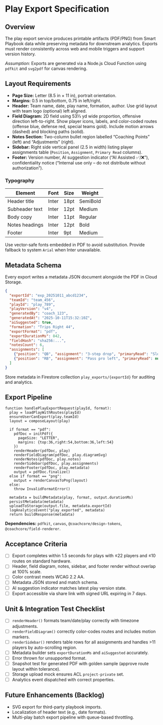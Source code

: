 # Play Export Specification

## Overview
The play export service produces printable artifacts (PDF/PNG) from Smart Playbook data while preserving metadata for downstream analytics. Exports must render consistently across web and mobile triggers and support version history.

_Assumption:_ Exports are generated via a Node.js Cloud Function using `pdfkit` and `svg2pdf` for canvas rendering.

## Layout Requirements
- **Page Size:** Letter (8.5 in × 11 in), portrait orientation.
- **Margins:** 0.5 in top/bottom, 0.75 in left/right.
- **Header:** Team name, date, play name, formation, author. Use grid layout with team logo (optional) left aligned.
- **Field Diagram:** 2D field using 53⅓ yd wide proportion, offensive direction left-to-right. Show player icons, labels, and color-coded routes (offense blue, defense red, special teams gold). Include motion arrows (dashed) and blocking paths (solid).
- **Notes Section:** Two-column bullet region labelled “Coaching Points” (left) and “Adjustments” (right).
- **Sidebar:** Right side vertical panel (2.5 in width) listing player assignments table (`Position`, `Assignment`, `Primary Read` columns).
- **Footer:** Version number, AI suggestion indicator (“AI Assisted ✅/❌”), confidentiality notice (“Internal use only – do not distribute without authorization”).

### Typography
| Element | Font | Size | Weight |
| --- | --- | --- | --- |
| Header title | Inter | 18pt | SemiBold |
| Subheader text | Inter | 12pt | Medium |
| Body copy | Inter | 11pt | Regular |
| Notes headings | Inter | 12pt | Bold |
| Footer | Inter | 9pt | Medium |

Use vector-safe fonts embedded in PDF to avoid substitution. Provide fallback to system `Arial` when Inter unavailable.

## Metadata Schema
Every export writes a metadata JSON document alongside the PDF in Cloud Storage.

```json
{
  "exportId": "exp_20251011_abcd1234",
  "teamId": "team_456",
  "playId": "play_789",
  "playVersion": "v4",
  "generatedBy": "coach_123",
  "generatedAt": "2025-10-11T15:32:10Z",
  "aiSuggested": true,
  "formation": "Trips Right 44",
  "exportFormat": "pdf",
  "exportDurationMs": 842,
  "fieldHash": "sha256:...",
  "notesCount": 6,
  "assignments": [
    {"position": "QB", "assignment": "3-step drop", "primaryRead": "Slot seam"},
    {"position": "RB", "assignment": "Pass pro left", "primaryRead": null}
  ]
}
```

Store metadata in Firestore collection `play_exports/{exportId}` for auditing and analytics.

## Export Pipeline
```pseudo
function handlePlayExportRequest(playId, format):
  play = loadPlayWithRoutes(playId)
  ensureUserCanExport(play.teamId)
  layout = composeLayout(play)

  if format == "pdf":
    pdfDoc = initPdf({
      pageSize: "LETTER",
      margins: {top:36,right:54,bottom:36,left:54}
    })
    renderHeader(pdfDoc, play)
    renderFieldDiagram(pdfDoc, play.diagramSvg)
    renderNotes(pdfDoc, play.notes)
    renderSidebar(pdfDoc, play.assignments)
    renderFooter(pdfDoc, play.metadata)
    output = pdfDoc.finalize()
  else if format == "png":
    output = renderCanvasToPng(layout)
  else:
    throw InvalidFormatError()

  metadata = buildMetadata(play, format, output.durationMs)
  persistMetadata(metadata)
  uploadToStorage(output.file, metadata.exportId)
  logAnalyticsEvent("play_exported", metadata)
  return buildResponse(metadata)
```

**Dependencies:** `pdfkit`, `canvas`, `@coachcore/design-tokens`, `@coachcore/field-renderer`.

## Acceptance Criteria
- [ ] Export completes within 1.5 seconds for plays with ≤22 players and ≤10 routes on standard hardware.
- [ ] Header, field diagram, notes, sidebar, and footer render without overlap at 100% scale.
- [ ] Color contrast meets WCAG 2.2 AA.
- [ ] Metadata JSON stored and match schema.
- [ ] AI suggestion indicator matches latest play version state.
- [ ] Export accessible via share link with signed URL expiring in 7 days.

## Unit & Integration Test Checklist
- [ ] `renderHeader()` formats team/date/play correctly with timezone adjustments.
- [ ] `renderFieldDiagram()` correctly color-codes routes and includes motion markers.
- [ ] `renderSidebar()` renders table rows for all assignments and handles >11 players by auto-scrolling region.
- [ ] Metadata builder sets `exportDurationMs` and `aiSuggested` accurately.
- [ ] Error thrown for unsupported format.
- [ ] Snapshot test for generated PDF with golden sample (approve route layout within tolerance).
- [ ] Storage upload mock ensures ACL `project-private` set.
- [ ] Analytics event dispatched with correct properties.

## Future Enhancements (Backlog)
- SVG export for third-party playbook imports.
- Localization of header text (e.g., date formats).
- Multi-play batch export pipeline with queue-based throttling.

